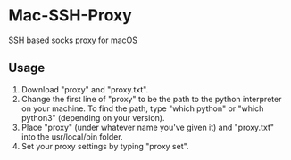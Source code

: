 # Mac-SSH-Proxy
SSH based socks proxy for macOS
## Usage
1. Download "proxy" and "proxy.txt".
2. Change the first line of "proxy" to be the path to the python interpreter on your machine. To find the path, type "which python" or "which python3" (depending on your version). 
3. Place "proxy" (under whatever name you've given it) and "proxy.txt" into the usr/local/bin folder.
4. Set your proxy settings by typing "proxy set".
